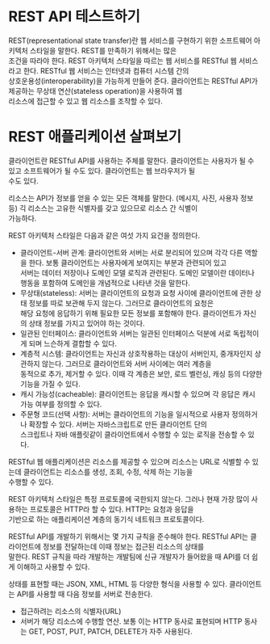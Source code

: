 # **REST API 테스트하기**  
REST(representational state transfer)란 웹 서비스를 구현하기 위한 소프트웨어 아키텍처 스타일을 말한다. REST를 만족하기 위해서는 많은  
조건을 따라야 한다. REST 아키텍처 스타일을 따르는 웹 서비스를 RESTful 웹 서비스라고 한다. RESTful 웹 서비스는 인터넷과 컴퓨터 시스템 간의  
상호운용성(interoperability)을 가능하게 만들어 준다. 클라이언트는 RESTful API가 제공하는 무상태 연산(stateless operation)을 사용하여 웹  
리소스에 접근할 수 있고 웹 리소스를 조작할 수 있다.  
  
# REST 애플리케이션 살펴보기  
클라이언트란 RESTful API를 사용하는 주체를 말한다. 클라이언트는 사용자가 될 수 있고 소프트웨어가 될 수도 있다. 클라이언트는 웹 브라우저가 될  
수도 있다.  
  
리소스는 API가 정보를 얻을 수 있는 모든 객체를 말한다. (메시지, 사진, 사용자 정보 등) 긱 리소스는 고유한 식별자를 갖고 있으므로 리소스 간 식별이  
가능하다.  
  
REST 아키텍처 스타일은 다음과 같은 여섯 가지 요건을 정의한다.  
- 클라이언트-서버 관계: 클라이언트와 서버는 서로 분리되어 있으며 각각 다른 역할을 한다. 보통 클라이언트는 사용자에게 보여지는 부분과 관련되어 있고  
서버는 데이터 저장이나 도메인 모델 로직과 관련된다. 도메인 모델이란 데이터나 행동을 포함하여 도메인을 개념적으로 나타낸 것을 말한다.  
- 무상태(stateless): 서버는 클라이언트의 요청과 요청 사이에 클라이언트에 관한 상태 정보를 따로 보관해 두지 않는다. 그러므로 클라이언트의 요청은  
해당 요청에 응답하기 위해 필요한 모든 정보를 포함해야 한다. 클라이언트가 자신의 상태 정보를 가지고 있어야 하는 것이다.  
- 일관된 인터페이스: 클라이언트와 서버는 일관된 인터페이스 덕분에 서로 독립적이게 되며 느슨하게 결합할 수 있다.  
- 계층적 시스템: 클라이언트는 자신과 상호작용하는 대상이 서버인지, 중개자인지 상관하지 않는다. 그러므로 클라이언트와 서버 사이에는 여러 계층을  
동적으로 추가, 제거할 수 있다. 이때 각 계층은 보안, 로드 벨런싱, 캐싱 등의 다양한 기능을 가질 수 있다.  
- 캐시 가능성(cacheable): 클라이언트는 응답을 캐시할 수 있으며 각 응답은 캐시 가능 여부를 정의할 수 있다.  
- 주문형 코드(선택 사항): 서버는 클라이언트의 기능을 일시적으로 사용자 정의하거나 확장할 수 있다. 서버는 자바스크립트로 만든 클라이언트 단의  
스크립트나 자바 애플릿같이 클라이언트에서 수행할 수 있는 로직을 전송할 수 있다.  
  
RESTful 웹 애플리케이션은 리소스를 제공할 수 있으며 리소스는 URL로 식별할 수 있는데 클라이언트는 리소스를 생성, 조회, 수정, 삭제 하는 기능을  
수행할 수 있다.  
  
REST 아키텍처 스타일은 특정 프로토콜에 국한되지 않는다. 그러나 현재 가장 많이 사용하는 프로토콜은 HTTP라 할 수 있다. HTTP는 요청과 응답을  
기반으로 하는 애플리케이션 계층의 동기식 네트워크 프로토콜이다.  
  
RESTful API를 개발하기 위해서는 몇 가지 규칙을 준수해야 한다. RESTful API는 클라이언트에 정보를 전달하는데 이때 정보는 접근된 리소스의 상태를  
말한다. REST 규칙을 따라 개발하는 개발팀에 신규 개발자가 들어왔을 때 API를 더 쉽게 이해하고 사용할 수 있다.  
  
상태를 표현할 때는 JSON, XML, HTML 등 다양한 형식을 사용할 수 있다. 클라이언트는 API를 사용할 때 다음 정보를 서버로 전송한다.  
- 접근하려는 리소스의 식별자(URL)  
- 서버가 해당 리소스에 수행할 연산. 보통 이는 HTTP 동사로 표현되며 HTTP 동사는 GET, POST, PUT, PATCH, DELETE가 자주 사용된다.  
  

  
